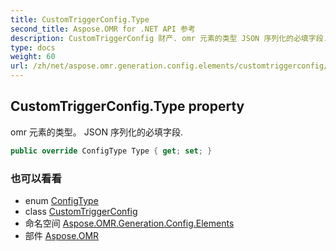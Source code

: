 ```yaml
---
title: CustomTriggerConfig.Type
second_title: Aspose.OMR for .NET API 参考
description: CustomTriggerConfig 财产. omr 元素的类型 JSON 序列化的必填字段.
type: docs
weight: 60
url: /zh/net/aspose.omr.generation.config.elements/customtriggerconfig/type/
---
```

## CustomTriggerConfig.Type property

omr 元素的类型。 JSON 序列化的必填字段.

```csharp
public override ConfigType Type { get; set; }
```

### 也可以看看

* enum [ConfigType](../../../aspose.omr.generation.config.enums/configtype/)
* class [CustomTriggerConfig](../)
* 命名空间 [Aspose.OMR.Generation.Config.Elements](../../customtriggerconfig/)
* 部件 [Aspose.OMR](../../../)


